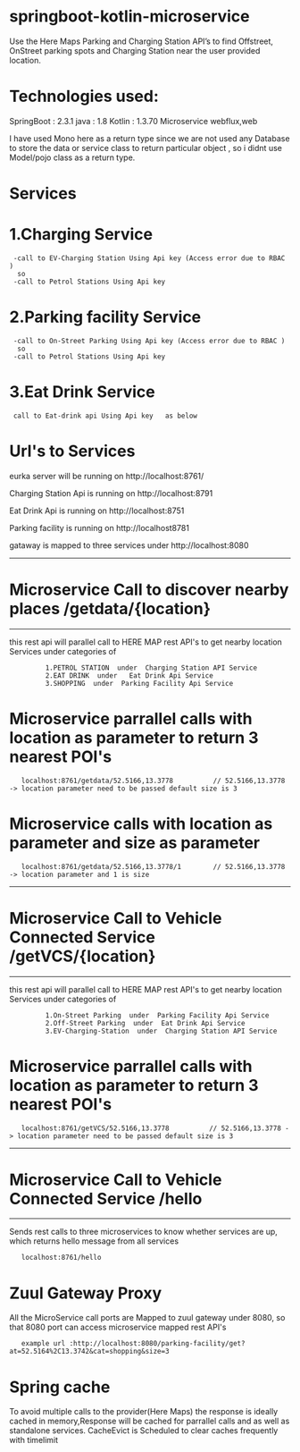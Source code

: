 # springboot-kotlin-microservice
 Use the Here Maps Parking and Charging Station API’s to find Offstreet, OnStreet parking spots and Charging Station near the user provided location. 

# Technologies used:
   
   SpringBoot : 2.3.1
   java       : 1.8
   Kotlin     : 1.3.70
   Microservice
   webflux,web
   
   I have used Mono<Any> here as a return type since we are not used any Database to store the data or service class to return particular object , so  i didnt use Model/pojo     class as a return type.
 
 # Services
 
   # 1.Charging Service 
      
     -call to EV-Charging Station Using Api key (Access error due to RBAC )
      so
     -call to Petrol Stations Using Api key
     
   # 2.Parking facility Service 
      
     -call to On-Street Parking Using Api key (Access error due to RBAC )
      so
     -call to Petrol Stations Using Api key 
     
   # 3.Eat Drink Service 
      
     call to Eat-drink api Using Api key   as below 
 
 # Url's to Services
 
  eurka server will be running on http://localhost:8761/
 
  Charging Station Api is running on http://localhost:8791
 
  Eat Drink Api is running on http://localhost:8751
 
  Parking facility is running on http://localhost8781
 
  gataway is mapped to three services under http://localhost:8080
  
 ------------------------------------------------------------------- 
 # Microservice Call to discover nearby places /getdata/{location}
 -------------------------------------------------------------------
 
 this rest api will parallel call to HERE MAP rest API's to get nearby location Services under categories of
             
             1.PETROL STATION  under  Charging Station API Service
             2.EAT DRINK  under   Eat Drink Api Service
             3.SHOPPING  under  Parking Facility Api Service

 # Microservice parrallel calls with location as parameter to return 3 nearest POI's

       localhost:8761/getdata/52.5166,13.3778          // 52.5166,13.3778 -> location parameter need to be passed default size is 3
 
 # Microservice calls with location as parameter and size as parameter
  
       localhost:8761/getdata/52.5166,13.3778/1        // 52.5166,13.3778 -> location parameter and 1 is size
       
 -------------------------------------------------------------------------
 # Microservice Call to Vehicle Connected Service /getVCS/{location}
 -------------------------------------------------------------------------
 
 this rest api will parallel call to HERE MAP rest API's to get nearby location Services under categories of
             
             1.On-Street Parking  under  Parking Facility Api Service
             2.Off-Street Parking  under  Eat Drink Api Service
             3.EV-Charging-Station  under  Charging Station API Service

 # Microservice parrallel calls with location as parameter to return 3 nearest POI's

       localhost:8761/getVCS/52.5166,13.3778          // 52.5166,13.3778 -> location parameter need to be passed default size is 3
      
 -------------------------------------------------------------------------
 # Microservice Call to Vehicle Connected Service /hello
 -------------------------------------------------------------------------

 Sends rest calls to three microservices to know whether services are up, which returns hello message from all services
 
       localhost:8761/hello 
 
 # Zuul Gateway Proxy
   
   All the MicroService call ports are Mapped to zuul gateway under 8080, so that 8080 port can access microservice mapped rest API's
     
       example url :http://localhost:8080/parking-facility/get?at=52.5164%2C13.3742&cat=shopping&size=3

  # Spring cache
   
   To avoid multiple calls to the provider(Here Maps) the response is ideally cached in memory,Response will be cached for parrallel calls and as well as standalone services.
   CacheEvict is Scheduled to clear caches frequently with timelimit
  
  
